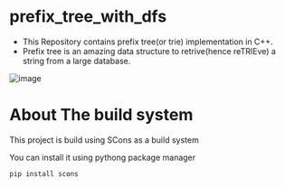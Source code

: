 # prefix_tree_with_dfs
- This Repository contains prefix tree(or trie) implementation in C++.
- Prefix tree is an amazing data structure to retrive(hence reTRIEve) a string from a large database.

![image](https://user-images.githubusercontent.com/63631162/163671584-3a99c4cb-44b0-4ce4-8519-79b5e7c9c82e.png)

# About The build system

This project is build using SCons as a build system

You can install it using pythong package manager

```zsh
pip install scons
```
